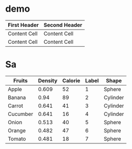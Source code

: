 # demo



| First Header  | Second Header |
| ------------- | ------------- |
| Content Cell  | Content Cell  |
| Content Cell  | Content Cell  |



# Sa


| Fruits  | Density | Calorie| Label |	Shape  |
|---------|---------|--------|-------|---------|
| Apple   | 0.609   | 52     | 1     | Sphere  | 
| Banana  | 0.94    | 89     | 2     | Cylinder|
| Carrot  | 0.641   | 41     | 3     | Cylinder|
| Cucumber| 0.641   | 16     | 4     | Cylinder|
| Onion   | 0.513   | 40     | 5     | Sphere  |
| Orange  | 0.482   | 47     | 6     | Sphere  |
| Tomato  | 0.481   | 18     | 7     | Sphere  |
